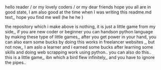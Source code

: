 hello reader / or my lovely coders / or my dear friends 
  hope you all are in good state, I am also good at the time when I was writing this readme.md text,, hope you find me well (he he he )

the repository which i make above is nothing, it is just a little game from my side,, if you are new coder or beginner you can handson python language by making these type of little games,, after you get power in your hand, you can also earn some bucks by doing this works in freelancer websites ,, but not now,, I am aslo a learner and i earned some bucks after learning some skills and doing web scrapping work using python.. you can also do this.. this is a little game,, ibn which a bird flew infinitely,, and you have to ignore the pipes..
